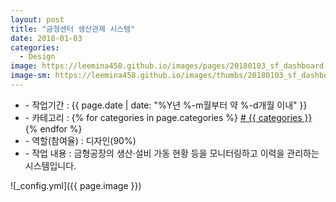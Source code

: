 ```yaml
---
layout: post
title: "금형센터 생산관제 시스템"
date: 2018-01-03
categories:
  - Design
image: https://leemina458.github.io/images/pages/20180103_sf_dashboard.png
image-sm: https://leemina458.github.io/images/thumbs/20180103_sf_dashboard.png
---
```


<ul class="inform">
	<li class="preview__date" itemprop="datePublished" datetime="{{ page.date | date_to_xmlschema }}">- 작업기간 : {{ page.date | date: "%Y년 %-m월부터 약 %-d개월 이내" }}</li>
	<li class="preview__category" itemprop="description">- 카테고리 :
		{% for categories in page.categories %}
           <a href="/category/{{ categories }}/"># {{ categories }}</a>     
      	{% endfor %}</li>
	<li class="preview__role" itemprop="role">- 역할(참여율) : 디자인(90%)</li>
	<li class="preview__excerpt" itemprop="description">- 작업 내용 : 금형공장의 생산·설비 가동 현황 등을 모니터링하고 이력을 관리하는 시스템입니다.</li>
	<!-- <li class="preview__link" itemprop="link">- 더보기 : <a href="{{ page.link }}" target="_blank">{{ page.link }}</a></li> -->
</ul>


![_config.yml]({{ page.image }})